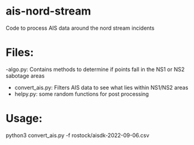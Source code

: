 # ais-nord-stream
Code to process AIS data around the nord stream incidents 

# Files:
 -algo.py: Contains methods to determine if points fall in the NS1 or NS2 sabotage areas
- convert_ais.py: Filters AIS data to see what lies within NS1/NS2 areas
- helpy.py: some random functions for post processing

# Usage:

python3 convert_ais.py -f rostock/aisdk-2022-09-06.csv
